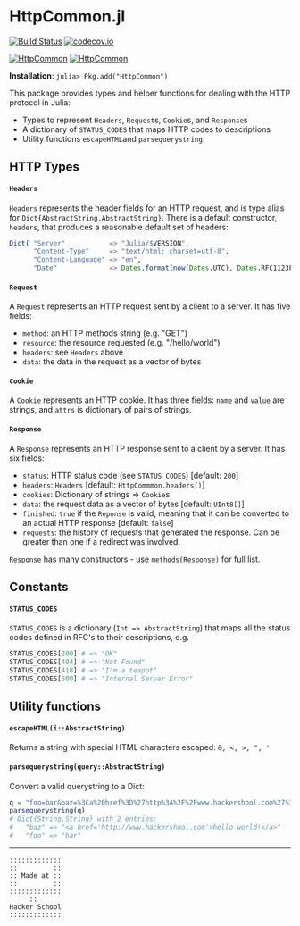 # HttpCommon.jl

[![Build Status](https://travis-ci.org/JuliaWeb/HttpCommon.jl.svg?branch=master)](https://travis-ci.org/JuliaWeb/HttpCommon.jl)
[![codecov.io](http://codecov.io/github/JuliaWeb/HttpCommon.jl/coverage.svg?branch=master)](http://codecov.io/github/JuliaWeb/HttpCommon.jl?branch=master)

[![HttpCommon](http://pkg.julialang.org/badges/HttpCommon_0.3.svg)](http://pkg.julialang.org/?pkg=HttpCommon&ver=0.3)
[![HttpCommon](http://pkg.julialang.org/badges/HttpCommon_0.4.svg)](http://pkg.julialang.org/?pkg=HttpCommon&ver=0.4)

**Installation**: `julia> Pkg.add("HttpCommon")`

This package provides types and helper functions for dealing with the HTTP protocol in Julia:

* Types to represent `Headers`, `Request`s, `Cookie`s, and `Response`s
* A dictionary of `STATUS_CODES` that maps HTTP codes to descriptions
* Utility functions  `escapeHTML`and  `parsequerystring`


## HTTP Types

#### `Headers`

`Headers` represents the header fields for an HTTP request, and is type alias for `Dict{AbstractString,AbstractString}`.
There is a default constructor, `headers`, that produces a reasonable default set of headers:
```julia
Dict( "Server"           => "Julia/$VERSION",
      "Content-Type"     => "text/html; charset=utf-8",
      "Content-Language" => "en",
      "Date"             => Dates.format(now(Dates.UTC), Dates.RFC1123Format) )
```


#### `Request`

A `Request` represents an HTTP request sent by a client to a server.
It has five fields:

* `method`: an HTTP methods string (e.g. "GET")
* `resource`: the resource requested (e.g. "/hello/world")
* `headers`: see `Headers` above
* `data`: the data in the request as a vector of bytes


#### `Cookie`

A `Cookie` represents an HTTP cookie. It has three fields:
`name` and `value` are strings, and `attrs` is dictionary
of pairs of strings.


#### `Response`

A `Response` represents an HTTP response sent to a client by a server.
It has six fields:

* `status`: HTTP status code (see `STATUS_CODES`) [default: `200`]
* `headers`: `Headers` [default: `HttpCommmon.headers()`]
* `cookies`: Dictionary of strings => `Cookie`s
* `data`: the request data as a vector of bytes [default: `UInt8[]`]
* `finished`: `true` if the `Reponse` is valid, meaning that it can be
  converted to an actual HTTP response [default: `false`]
* `requests`: the history of requests that generated the response.
  Can be greater than one if a redirect was involved.

`Response` has many constructors - use `methods(Response)` for full list.


## Constants

#### `STATUS_CODES`

`STATUS_CODES` is a dictionary (`Int => AbstractString`) that maps all the
status codes defined in RFC's to their descriptions, e.g.

```julia
STATUS_CODES[200] # => "OK"
STATUS_CODES[404] # => "Not Found"
STATUS_CODES[418] # => "I'm a teapot"
STATUS_CODES[500] # => "Internal Server Error"
```


## Utility functions

#### `escapeHTML(i::AbstractString)`

Returns a string with special HTML characters escaped: `&, <, >, ", '`


#### `parsequerystring(query::AbstractString)`

Convert a valid querystring to a Dict:

```julia
q = "foo=bar&baz=%3Ca%20href%3D%27http%3A%2F%2Fwww.hackershool.com%27%3Ehello%20world%21%3C%2Fa%3E"
parsequerystring(q)
# Dict{String,String} with 2 entries:
#   "baz" => "<a href='http://www.hackershool.com'>hello world!</a>"
#   "foo" => "bar"
```


---


~~~~
:::::::::::::
::         ::
:: Made at ::
::         ::
:::::::::::::
     ::
Hacker School
:::::::::::::
~~~~
